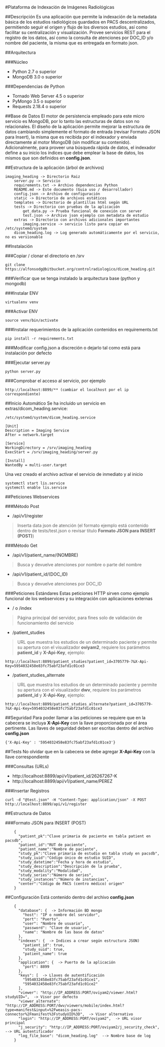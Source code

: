 #Plataforma de Indexación de Imágenes Radiológicas



##Descripción
Es una aplicación que permite la indexación de la metadata básica de los estudios radiológicos guardados en PACS descentralizados, permitiendo seguir el origen y flujo de los diversos estudios, así como facilitar su centralización y visualización. Provee servicios REST para el registro de los datos, así como la consulta de atenciones por DOC_ID y/o nombre del paciente, la misma que es entregada en formato json.


##Arquitectura

###Núcleo
* Python 2.7 o superior
* MongoDB 3.0 o superior

###Dependencias de Python
* Tornado Web Server 4.5 o superior
* PyMongo 3.5 o superior
* Requests 2.18.4 o superior


##Base de Datos
El motor de persistencia empleado para este micro servicio es MongoDB, por lo tanto las estructuras de datos son no relacionales.  El diseño de la aplicación permite mejorar la estructura de datos cambiando simplemente el formato de entrada (revisar Formato JSON para Insert), la misma que es recibida por el indexador y enviada directamente al motor MongoDB (sin modificar su contenido).
Adicionalmente, para proveer una búsqueda rápida de datos, el indexador define a su inicio los índices que debe emplear la base de datos, los mismos que son definidos en **config.json**.


##Estructura de la aplicación (árbol de archivos)
```
imaging_heading -> Directorio Raiz
    server.py -> Servicio
    requirements.txt -> Archivo dependencias Python
    README.md -> Este documento (Guia uso / desarrollador)
    config.json -> Archivo de configuración
    static -> Directorio de archivos estáticos
    templates -> Directorio de plantillas html según URL
    tests -> Directorio con pruebas de la aplicación
        get_data.py -> Prueba funcional de conexión con server
        test.json -> Archivo json ejemplo con metadata de estudio
    extras -> Directorio con archivos adicionales importantes
        imaging.service -> servicio listo para copiar en /etc/systemd/system
    dicom_heading.log -> Log generado automáticamente por el servicio, no es versionable
```


##Instalación

###Copiar / clonar el directorio en /srv
```
git clone https://alfonsodg@bitbucket.org/controlradiologico/dicom_heading.git
```

###Verificar que se tenga instalado la arquitectura base (python y mongodb)

###Instalar ENV
```
virtualenv venv
```

###Activar ENV
```
source venv/bin/activate
```

###Instalar requerimientos de la aplicación contenidos en requirements.txt
```
pip install -r requirements.txt
```
###Modificar config.json a discreción o dejarlo tal como está para instalación por defecto

###Ejecutar server.py
```
python server.py
```

###Comprobar el acceso al servicio, por ejemplo
```
http://localhost:8899/** (cambiar el localhost por el ip correspondiente)
```


##Inicio Automático
Se ha incluído un servicio en extras/dicom_heading.service:

    /etc/systemd/system/dicom_heading.service   
```
[Unit]
Description = Imaging Service
After = network.target

[Service]
WorkingDirectory = /srv/imaging_heading
ExecStart = /srv/imaging_heading/server.py

[Install]
WantedBy = multi-user.target
```
Una vez creado el archivo activar el servicio de inmediato y al inicio
```
systemctl start lis.service
systemctl enable lis.service
```


##Peticiones Webservices

###Método Post
* /api/v1/register
>Inserta data json de atención (el formato ejemplo está contenido dentro de tests/test.json o revisar titulo **Formato JSON para INSERT (POST)**)

###Método Get
* /api/v1/patient_name/(NOMBRE)
>Busca y devuelve atenciones por nombre o parte del nombre

* /api/v1/patient_id/(DOC_ID)
>Busca y devuelve atenciones por DOC_ID

###Peticiones Estándares
Estas peticiones HTTP sirven como ejemplo funcional de los webservices y su integración con aplicaciones externas

* / o /index
>Página principal del servidor, para fines solo de validación de funcionamiento del servicio

* /patient_studies
>URL que muestra los estudios de un determinado paciente y permite su apertura con el visualizador **oviyam2**, requiere los parámetros **patient_id** y **X-Api-Key**, ejemplo:

    http://localhost:8899/patient_studies?patient_id=3705779-7&X-Api-Key=5954032458e83fc75abf23afd1c01ce3

* /patient_studies_alternate
>URL que muestra los estudios de un determinado paciente y permite su apertura con el visualizador **dwv**, requiere los parámetros **patient_id** y **X-Api-Key**, ejemplo:

    http://localhost:8899/patient_studies_alternate?patient_id=3705779-7&X-Api-Key=5954032458e83fc75abf23afd1c01ce3


##Seguridad
Para poder llamar a las peticiones se requiere que en la cabecera se incluya **X-Api-Key** con la llave proporcionada por el área pertinente.  Las llaves de seguridad deben ser escritas dentro del archivo **config.json**
```
{'X-Api-Key' : '5954032458e83fc75abf23afd1c01ce3'}
```


##Tests
No olvidar que en la cabecera se debe agregar **X-Api-Key** con la llave correspondiente

###Consultas (URLs)

* http://localhost:8899/api/v1/patient_id/26267267-K
* http://localhost:8899/api/v1/patient_name/PEREZ

###Insertar Registros
```
curl -d "@test.json" -H "Content-Type: application/json" -X POST http://localhost:8899/api/v1/register
```


##Estructura de Datos

###Formato JSON para INSERT (POST)
```
    {
      "patient_pk":"Clave primaria de paciente en tabla patient en pacsdb",
      "patient_id":"RUT de paciente",
      "patient_name":"Nombre de paciente",
      "study_pk":"Clave primaria de estudio en tabla study en pacsdb",
      "study_iuid":"Código único de estudio SUID",
      "study_datetime":"Fecha y hora de estudio",
      "study_description":"Descripción de la prueba",
      "study_modality":"Modalidad",
      "study_series":"Número de series",
      "study_instances":"Número de instancias",
      "center":"Código de PACS (centro médico) origen"
    }
```


##Configuración
Está contenido dentro del archivo **config.json**
```
    {
      "database": {  -> Información BD mongo
        "host": "IP o nombre del servidor",
        "port": "Puerto",
        "user": "Nombre de usuario",
        "password": "Clave de usuario",
        "name": "Nombre de las base de datos"
      },
      "indexes": {  -> Indices a crear según estructura JSON)
        "patient_id": true,
        "study_suid": true,
        "patient_name": true
      },
      "application": {  -> Puerto de la aplicación
        "port": 8899
      },
      "keys": [  -> Llaves de autentificación
        "5954032458e83fc75abf23afd1c01ce1",
        "5954032458e83fc75abf23afd1c01ce2"
      ],
      "viewer": "http://IP_ADDRESS:PORT/oviyam2/viewer.html?studyUID=",  -> Visor por defecto
      "viewer_alternate": "http://IP_ADDRESS:PORT/dwv/viewers/mobile/index.html?type=manifest&input=%2Fweasis-pacs-connector%2Fmanifest%3FstudyUID%3D",  -> Visor alternativo
      "login": "http://IP_ADDRESS:PORT/oviyam2",  -> URL visor principal
      "j_security": "http://IP_ADDRESS:PORT/oviyam2/j_security_check",  --> URL autentificador
      "log_file_base": "dicom_heading.log"  --> Nombre base de log
    }
```
